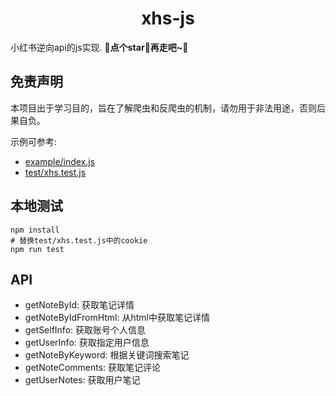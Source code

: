 <h1 align="center">xhs-js</h1>

小红书逆向api的js实现.
🌟**点个star🌟再走吧~**🌟

## 免责声明

本项目出于学习目的，旨在了解爬虫和反爬虫的机制，请勿用于非法用途，否则后果自负。

示例可参考:
- [example/index.js](./example/index.js)
- [test/xhs.test.js](./test/xhs.test.js)


## 本地测试

```
npm install
# 替换test/xhs.test.js中的cookie
npm run test

```

## API

- getNoteById: 获取笔记详情
- getNoteByIdFromHtml: 从html中获取笔记详情
- getSelfInfo: 获取账号个人信息
- getUserInfo: 获取指定用户信息
- getNoteByKeyword: 根据关键词搜索笔记
- getNoteComments: 获取笔记评论
- getUserNotes: 获取用户笔记
